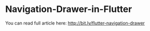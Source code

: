 # Navigation-Drawer-in-Flutter
You can read full article here: http://bit.ly/flutter-navigation-drawer

